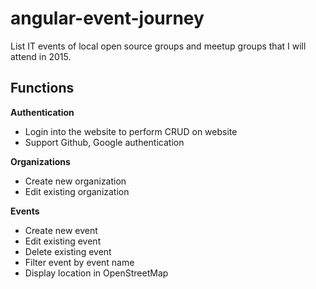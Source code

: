 angular-event-journey
=====================

List IT events of local open source groups and meetup groups that I will attend in 2015.

Functions
--------------

**Authentication**

- Login into the website to perform CRUD on website
- Support Github, Google authentication

**Organizations**

- Create new organization
- Edit existing organization

**Events**

- Create new event
- Edit existing event
- Delete existing event
- Filter event by event name
- Display location in OpenStreetMap
